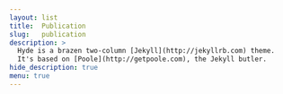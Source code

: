 ```yaml
---
layout: list
title:  Publication
slug:   publication
description: >
  Hyde is a brazen two-column [Jekyll](http://jekyllrb.com) theme.
  It's based on [Poole](http://getpoole.com), the Jekyll butler.
hide_description: true
menu: true
---
```

